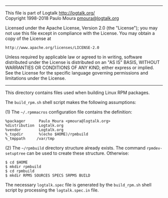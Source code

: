 ________________________________________________________________________

This file is part of Logtalk <http://logtalk.org/>  
Copyright 1998-2018 Paulo Moura <pmoura@logtalk.org>

Licensed under the Apache License, Version 2.0 (the "License");
you may not use this file except in compliance with the License.
You may obtain a copy of the License at

    http://www.apache.org/licenses/LICENSE-2.0

Unless required by applicable law or agreed to in writing, software
distributed under the License is distributed on an "AS IS" BASIS,
WITHOUT WARRANTIES OR CONDITIONS OF ANY KIND, either express or implied.
See the License for the specific language governing permissions and
limitations under the License.
________________________________________________________________________


This directory contains files used when building Linux RPM packages.

The `build_rpm.sh` shell script makes the following assumptions:

(1) The `~/.rpmmacros` configuration file contains the definition:
 
	%packager      Paulo Moura <pmoura@logtalk.org>
	%distribution  Logtalk.org
	%vendor        Logtalk.org
	%_topdir       %(echo $HOME)/rpmbuild
	%_tmppath     /var/tmp

(2) The `~/rpmbuild` directory structure already exists. The command
`rpmdev-setuptree` can be used to create these structure. Otherwise:

	$ cd $HOME
	$ mkdir rpmbuild
	$ cd rpmbuild
	$ mkdir RPMS SOURCES SPECS SRPMS BUILD

The necessary `logtalk.spec` file is generated by the `build_rpm.sh`
shell script by processing the `logtalk.spec.in` file.
